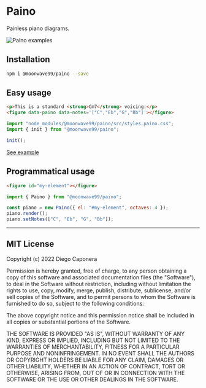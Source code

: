 # Paino

Painless piano diagrams.

![Paino examples][example_screenshot]

## Installation

```bash
npm i @moonwave99/paino --save
```

## Easy usage

```html
<p>This is a standard <strong>Cm7</strong> voicing:</p>
<figure data-paino data-notes='["C","Eb","G","Bb"]'></figure>
```

```js
import "node_modules/@moonwave99/paino/src/styles.paino.css";
import { init } from "@moonwave99/paino";

init();
```

[See example][example]

## Programmatical usage

```html
<figure id="my-element"></figure>
```

```js
import { Paino } from "@moonwave99/paino";

const piano = new Paino({ el: "#my-element", octaves: 4 });
piano.render();
piano.setNotes(["C", "Eb", "G", "Bb"]);
```

---

## MIT License

Copyright (c) 2022 Diego Caponera

Permission is hereby granted, free of charge, to any person obtaining a copy
of this software and associated documentation files (the "Software"), to deal
in the Software without restriction, including without limitation the rights
to use, copy, modify, merge, publish, distribute, sublicense, and/or sell
copies of the Software, and to permit persons to whom the Software is
furnished to do so, subject to the following conditions:

The above copyright notice and this permission notice shall be included in all
copies or substantial portions of the Software.

THE SOFTWARE IS PROVIDED "AS IS", WITHOUT WARRANTY OF ANY KIND, EXPRESS OR
IMPLIED, INCLUDING BUT NOT LIMITED TO THE WARRANTIES OF MERCHANTABILITY,
FITNESS FOR A PARTICULAR PURPOSE AND NONINFRINGEMENT. IN NO EVENT SHALL THE
AUTHORS OR COPYRIGHT HOLDERS BE LIABLE FOR ANY CLAIM, DAMAGES OR OTHER
LIABILITY, WHETHER IN AN ACTION OF CONTRACT, TORT OR OTHERWISE, ARISING FROM,
OUT OF OR IN CONNECTION WITH THE SOFTWARE OR THE USE OR OTHER DEALINGS IN THE
SOFTWARE.

[example]: https://codepen.io/moonwave99/pen/yLvjLKe
[example_screenshot]: https://codepen.io/moonwave99/pen/yLvjLKe/image/large.png
